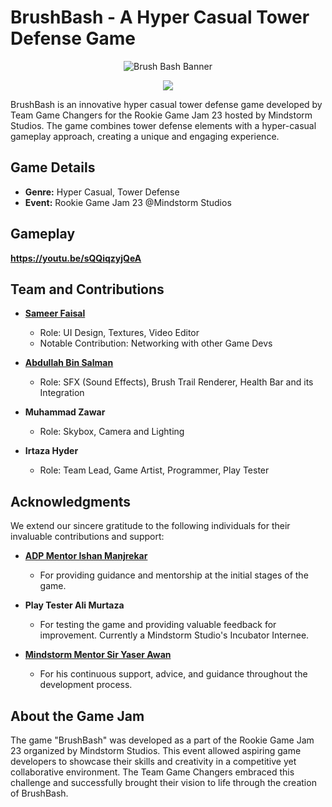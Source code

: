 # BrushBash - A Hyper Casual Tower Defense Game

<p align = "center">
  <img src = "https://github.com/SyedMIrtazaHyder/BrushBash/assets/111231209/a461e36f-270d-418b-8c68-655b990a9740" alt = "Brush Bash Banner">
</p>
<p align = "center">
<img src = "https://github.com/SyedMIrtazaHyder/BrushBash/assets/111231209/66f36f60-d5dd-4ece-a018-25c82c36bd54 alt = "Brush Bash Game">
</p>
BrushBash is an innovative hyper casual tower defense game developed by Team Game Changers for the Rookie Game Jam 23 hosted by Mindstorm Studios. The game combines tower defense elements with a hyper-casual gameplay approach, creating a unique and engaging experience.

## Game Details

- **Genre:** Hyper Casual, Tower Defense
- **Event:** Rookie Game Jam 23 @Mindstorm Studios
  
## Gameplay
**https://youtu.be/sQQiqzyjQeA**

## Team and Contributions

- [**Sameer Faisal**](https://www.linkedin.com/in/imrtls00/)
  - Role: UI Design, Textures, Video Editor
  - Notable Contribution: Networking with other Game Devs

- [**Abdullah Bin Salman**](https://www.linkedin.com/in/abdullah-bin-salman-80873793/)
  - Role: SFX (Sound Effects), Brush Trail Renderer, Health Bar and its Integration

- **Muhammad Zawar**
  - Role: Skybox, Camera and Lighting

- **Irtaza Hyder**
  - Role: Team Lead, Game Artist, Programmer, Play Tester

## Acknowledgments

We extend our sincere gratitude to the following individuals for their invaluable contributions and support:

- [**ADP Mentor Ishan Manjrekar**](https://adplist.org/mentors/ishan-manjrekar)
  - For providing guidance and mentorship at the initial stages of the game.

- **Play Tester Ali Murtaza**
  - For testing the game and providing valuable feedback for improvement. Currently a Mindstorm Studio's Incubator Internee.

- [**Mindstorm Mentor Sir Yaser Awan**](https://www.linkedin.com/in/yaserawan/)
  - For his continuous support, advice, and guidance throughout the development process.

## About the Game Jam

The game "BrushBash" was developed as a part of the Rookie Game Jam 23 organized by Mindstorm Studios. This event allowed aspiring game developers to showcase their skills and creativity in a competitive yet collaborative environment. The Team Game Changers embraced this challenge and successfully brought their vision to life through the creation of BrushBash.
